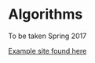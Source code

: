 # Algorithms

To be taken Spring 2017

[Example site found here](http://www.cs.uml.edu/~kdaniels/courses/ALG_404_S15.html)
